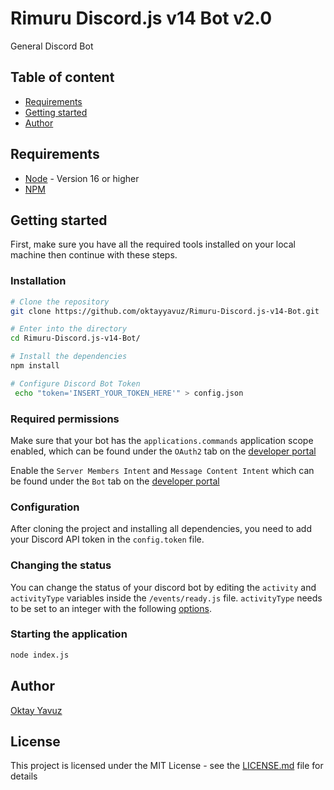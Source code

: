 # Rimuru Discord.js v14 Bot v2.0

General Discord Bot


## Table of content

* [Requirements](#requirements)
* [Getting started](#getting-started)
* [Author](#author)

## Requirements

- [Node](https://nodejs.org/en/) - Version 16 or higher
- [NPM](https://www.npmjs.com/)

## Getting started

First, make sure you have all the required tools installed on your local machine then continue with these steps.

### Installation

```bash
# Clone the repository
git clone https://github.com/oktayyavuz/Rimuru-Discord.js-v14-Bot.git

# Enter into the directory
cd Rimuru-Discord.js-v14-Bot/

# Install the dependencies
npm install

# Configure Discord Bot Token
 echo "token='INSERT_YOUR_TOKEN_HERE'" > config.json
```

### Required permissions

Make sure that your bot has the `applications.commands` application scope enabled, which can be found under the `OAuth2` tab on the [developer portal](https://discord.com/developers/applications/)

Enable the `Server Members Intent` and `Message Content Intent` which can be found under the `Bot` tab on the [developer portal](https://discord.com/developers/applications/)

### Configuration

After cloning the project and installing all dependencies, you need to add your Discord API token in the `config.token` file.

### Changing the status

You can change the status of your discord bot by editing the `activity` and `activityType` variables inside the `/events/ready.js` file. `activityType` needs to be set to an integer with the following [options](https://discord-api-types.dev/api/discord-api-types-v10/enum/ActivityType).


### Starting the application

```bash
node index.js
```


## Author

[Oktay Yavuz](https://oktaydev.com.tr/)


## License

This project is licensed under the MIT License - see the [LICENSE.md](LICENSE) file for details
